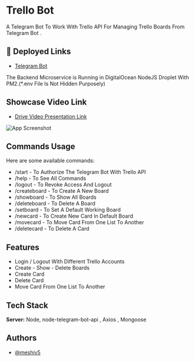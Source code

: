 
# Trello Bot

A Telegram Bot To Work With Trello API For Managing Trello Boards From Telegram Bot .




## 🔗 Deployed Links
- [Telegram Bot](https://t.me/TrelloManage_bot)

The Backend Microservice is Running in DigitalOcean NodeJS Droplet With PM2.(*.env File Is Not Hidden Purposely)
## Showcase Video Link

- [Drive Video Presentation Link](https://drive.google.com/file/d/1j10nCaP4VLt8AaSAAS8b80la61YStiAw/view)

![App Screenshot](https://i.ibb.co/v3g75DW/trello-Bot.png)


## Commands Usage

Here are some available commands:

- /start - To Authorize The Telegram Bot With Trello API
- /help - To See All Commands
- /logout - To Revoke Access And Logout
- /createboard - To Create A New Board
- /showboard - To Show All Boards 
- /deleteboard - To Delete A Board
- /setboard - To Set A Default Working Board
- /newcard - To Create New Card In Default Board
- /movecard - To Move Card From One List To Another
- /deletecard - To Delete A Card


## Features

- Login / Logout With Different Trello Accounts
- Create - Show - Delete Boards
- Create Card
- Delete Card
- Move Card From One List To Another


## Tech Stack

**Server:** Node, node-telegram-bot-api , Axios , Mongoose


## Authors

- [@meshiv5](https://www.github.com/meshiv5)

